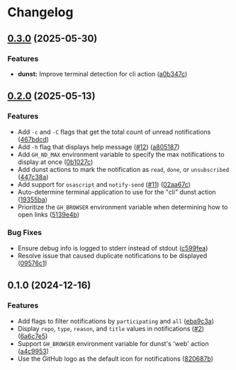 # Changelog

## [0.3.0](https://github.com/benelan/gh-notify-desktop/compare/v0.2.0...v0.3.0) (2025-05-30)


### Features

* **dunst:** Improve terminal detection for cli action ([a0b347c](https://github.com/benelan/gh-notify-desktop/commit/a0b347c2a8d0083cf9e6bf9b2073e1e6828f63b5))

## [0.2.0](https://github.com/benelan/gh-notify-desktop/compare/v0.1.0...v0.2.0) (2025-05-13)


### Features

* Add `-c` and `-C` flags that get the total count of unread notifications ([467bdcd](https://github.com/benelan/gh-notify-desktop/commit/467bdcdf7d57ad9fcdf09d64c803ea7519921bcb))
* Add `-h` flag that displays help message ([#12](https://github.com/benelan/gh-notify-desktop/issues/12)) ([a805187](https://github.com/benelan/gh-notify-desktop/commit/a8051876116ed47897c65a6ae825a32e31ddf24d))
* Add `GH_ND_MAX` environment variable to specify the max notifications to display at once ([0b1027c](https://github.com/benelan/gh-notify-desktop/commit/0b1027c5a3bbee26376348b4967778fcec1dd889))
* Add dunst actions to mark the notification as `read`, `done`, or `unsubscribed` ([447c38a](https://github.com/benelan/gh-notify-desktop/commit/447c38aa8ac36c496cb15b11fc18ef04cd95fefb))
* Add support for `osascript` and `notify-send` ([#11](https://github.com/benelan/gh-notify-desktop/issues/11)) ([02aa67c](https://github.com/benelan/gh-notify-desktop/commit/02aa67c8e635b544da5cc55bc1840b1585b03047))
* Auto-determine terminal application to use for the "cli" dunst action ([19355ba](https://github.com/benelan/gh-notify-desktop/commit/19355bab989a37c3383aa2c110e74ae467063f1e))
* Prioritize the `GH_BROWSER` environment variable when determining how to open links ([5139e4b](https://github.com/benelan/gh-notify-desktop/commit/5139e4ba21b574512dd5318413bfb507d5b718e6))


### Bug Fixes

* Ensure debug info is logged to stderr instead of stdout ([c599fea](https://github.com/benelan/gh-notify-desktop/commit/c599fea6bd87cfeaff1c32eeec5f24ebe6655645))
* Resolve issue that caused duplicate notifications to be displayed ([09576c1](https://github.com/benelan/gh-notify-desktop/commit/09576c13e902277580386e2a01c1355d4fc773e4))

## 0.1.0 (2024-12-16)


### Features

* Add flags to filter notifications by `participating` and `all` ([eba9c3a](https://github.com/benelan/gh-notify-desktop/commit/eba9c3a4ed35c287a519f2417efc70be11cda63a))
* Display `repo`, `type`, `reason`, and `title` values in notifications ([#2](https://github.com/benelan/gh-notify-desktop/issues/2)) ([6a6c7e5](https://github.com/benelan/gh-notify-desktop/commit/6a6c7e514db3eac80387f5dd3ae6cad76f96755f))
* Support `GH_BROWSER` environment variable for dunst's 'web' action ([a4c9953](https://github.com/benelan/gh-notify-desktop/commit/a4c9953bc34da64d582b9dc02d331f15e9cef4d4))
* Use the GitHub logo as the default icon for notifications ([820687b](https://github.com/benelan/gh-notify-desktop/commit/820687b8df2e3fb9a7a63d002cffb24b7dac223f))
